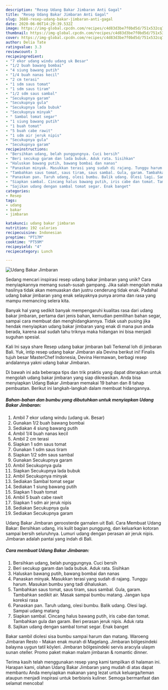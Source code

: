 ```yaml
---
description: "Resep Udang Bakar Jimbaran Anti Gagal"
title: "Resep Udang Bakar Jimbaran Anti Gagal"
slug: 3688-resep-udang-bakar-jimbaran-anti-gagal
date: 2020-06-06T14:29:39.532Z
image: https://img-global.cpcdn.com/recipes/c4d83d3be7f0bd5d/751x532cq70/udang-bakar-jimbaran-foto-resep-utama.jpg
thumbnail: https://img-global.cpcdn.com/recipes/c4d83d3be7f0bd5d/751x532cq70/udang-bakar-jimbaran-foto-resep-utama.jpg
cover: https://img-global.cpcdn.com/recipes/c4d83d3be7f0bd5d/751x532cq70/udang-bakar-jimbaran-foto-resep-utama.jpg
author: Delia Tate
ratingvalue: 3.3
reviewcount: 3
recipeingredient:
- "7 ekor udang windu udang uk Besar"
- "1/2 buah bawang bombai"
- "4 siung bawang putih"
- "1/4 buah nanas kecil"
- "2 cm terasi"
- "1 sdm saus tomat"
- "1 sdm saus tiram"
- "1/2 sdm saus sambal"
- "Secukupnya garam"
- "Secukupnya gula"
- "Secukupnya lada bubuk"
- "Secukupnya minyak"
- " Sambal tomat segar"
- "1 siung bawang putih"
- "1 buah tomat"
- "5 buah cabe rawit"
- "1 sdm air jeruk nipis"
- "Secukupnya gula"
- "Secukupnya garam"
recipeinstructions:
- "Bersihkan udang, belah punggungnya. Cuci bersih"
- "Beri secukup garam dan lada bubuk. Aduk rata. Sisihkan"
- "Haluskan bawang putih, bawang bombai dan nanas"
- "Panaskan minyak. Masukkan terasi yang sudah di rajang. Tunggu harum. Masukan bumbu yang tadi dihaluskan."
- "Tambahkan saus tomat, saus tiram, saus sambal. Gula, garam. Tambahkan sedikit air. Masak sampai bumbu matang. Jangan lupa koreksi rasa"
- "Panaskan pan. Taruh udang, olesi bumbu. Balik udang. Olesi lagi. Sampai udang matang"
- "Siapkan sambal. Cincang halus bawang putih, iris cabe dan tomat. Tambahkan gula dan garam. Beri perasan jeruk nipis. Aduk rata"
- "Sajikan udang dengan sambal tomat segar. Enak banget"
categories:
- Resep
tags:
- udang
- bakar
- jimbaran

katakunci: udang bakar jimbaran 
nutrition: 192 calories
recipecuisine: Indonesian
preptime: "PT17M"
cooktime: "PT59M"
recipeyield: "4"
recipecategory: Lunch

---
```



![Udang Bakar Jimbaran](https://img-global.cpcdn.com/recipes/c4d83d3be7f0bd5d/751x532cq70/udang-bakar-jimbaran-foto-resep-utama.jpg)

Sedang mencari inspirasi resep udang bakar jimbaran yang unik? Cara menyiapkannya memang susah-susah gampang. Jika salah mengolah maka hasilnya tidak akan memuaskan dan justru cenderung tidak enak. Padahal udang bakar jimbaran yang enak selayaknya punya aroma dan rasa yang mampu memancing selera kita.

Banyak hal yang sedikit banyak mempengaruhi kualitas rasa dari udang bakar jimbaran, pertama dari jenis bahan, kemudian pemilihan bahan segar, sampai cara membuat dan menghidangkannya. Tidak usah pusing jika hendak menyiapkan udang bakar jimbaran yang enak di mana pun anda berada, karena asal sudah tahu triknya maka hidangan ini bisa menjadi suguhan spesial.

Kali Ini saya share Resep udang bakar jimbaran bali Terkenal loh di jimbaran Bali. Yuk, intip resep udang bakar Jimbaran ala Devina berikut ini! Finalis tujuh besar MasterChef Indonesia, Devina Hermawan, berbagi resep andalannya yakni udang bakar Jimbaran.


Di bawah ini ada beberapa tips dan trik praktis yang dapat diterapkan untuk mengolah udang bakar jimbaran yang siap dikreasikan. Anda bisa menyiapkan Udang Bakar Jimbaran memakai 19 bahan dan 8 tahap pembuatan. Berikut ini langkah-langkah dalam membuat hidangannya.

<!--inarticleads1-->

##### Bahan-bahan dan bumbu yang dibutuhkan untuk menyiapkan Udang Bakar Jimbaran:

1. Ambil 7 ekor udang windu (udang uk. Besar)
1. Gunakan 1/2 buah bawang bombai
1. Sediakan 4 siung bawang putih
1. Ambil 1/4 buah nanas kecil
1. Ambil 2 cm terasi
1. Siapkan 1 sdm saus tomat
1. Gunakan 1 sdm saus tiram
1. Siapkan 1/2 sdm saus sambal
1. Gunakan Secukupnya garam
1. Ambil Secukupnya gula
1. Siapkan Secukupnya lada bubuk
1. Ambil Secukupnya minyak
1. Sediakan  Sambal tomat segar
1. Sediakan 1 siung bawang putih
1. Siapkan 1 buah tomat
1. Ambil 5 buah cabe rawit
1. Siapkan 1 sdm air jeruk nipis
1. Sediakan Secukupnya gula
1. Sediakan Secukupnya garam


Udang Bakar Jimbaran geroosterde garnalen uit Bali. Cara Membuat Udang Bakar: Bersihkan udang, iris kulit bagian punggung, dan keluarkan kotoran sampai bersih seluruhnya. Lumuri udang dengan perasan air jeruk nipis. Jimbaran adalah pantai yang indah di Bali. 

<!--inarticleads2-->

##### Cara membuat Udang Bakar Jimbaran:

1. Bersihkan udang, belah punggungnya. Cuci bersih
1. Beri secukup garam dan lada bubuk. Aduk rata. Sisihkan
1. Haluskan bawang putih, bawang bombai dan nanas
1. Panaskan minyak. Masukkan terasi yang sudah di rajang. Tunggu harum. Masukan bumbu yang tadi dihaluskan.
1. Tambahkan saus tomat, saus tiram, saus sambal. Gula, garam. Tambahkan sedikit air. Masak sampai bumbu matang. Jangan lupa koreksi rasa
1. Panaskan pan. Taruh udang, olesi bumbu. Balik udang. Olesi lagi. Sampai udang matang
1. Siapkan sambal. Cincang halus bawang putih, iris cabe dan tomat. Tambahkan gula dan garam. Beri perasan jeruk nipis. Aduk rata
1. Sajikan udang dengan sambal tomat segar. Enak banget


Bakar sambil diolesi sisa bumbu sampai harum dan matang. Waroeng Jimbaran Resto - Makan enak murah di Magelang. Jimbaran bölgesindeki balayına uygun tatil köyleri. Jimbaran bölgesindeki servis aracıyla ulaşım sunan oteller. Promo paket makan malam jimbaran &amp; romantic dinner. 

Terima kasih telah menggunakan resep yang kami tampilkan di halaman ini. Harapan kami, olahan Udang Bakar Jimbaran yang mudah di atas dapat membantu Anda menyiapkan makanan yang lezat untuk keluarga/teman ataupun menjadi inspirasi untuk berbisnis kuliner. Semoga bermanfaat dan selamat mencoba!
